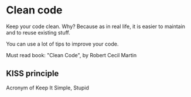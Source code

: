 # Clean code

Keep your code clean. Why? Because as in real life, it is easier to maintain and to reuse existing stuff. 

You can use a lot of tips to improve your code. 

Must read book: "Clean Code",  by Robert Cecil Martin

## KISS principle

Acronym of Keep It Simple, Stupid


